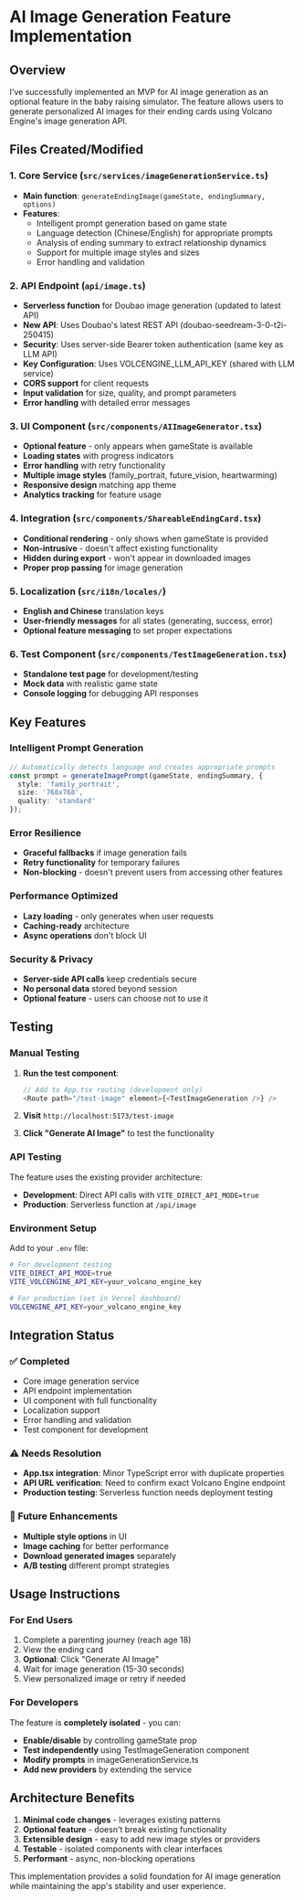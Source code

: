 # AI Image Generation Feature Implementation

## Overview
I've successfully implemented an MVP for AI image generation as an optional feature in the baby raising simulator. The feature allows users to generate personalized AI images for their ending cards using Volcano Engine's image generation API.

## Files Created/Modified

### 1. Core Service (`src/services/imageGenerationService.ts`)
- **Main function**: `generateEndingImage(gameState, endingSummary, options)`
- **Features**:
  - Intelligent prompt generation based on game state
  - Language detection (Chinese/English) for appropriate prompts
  - Analysis of ending summary to extract relationship dynamics
  - Support for multiple image styles and sizes
  - Error handling and validation

### 2. API Endpoint (`api/image.ts`)
- **Serverless function** for Doubao image generation (updated to latest API)
- **New API**: Uses Doubao's latest REST API (doubao-seedream-3-0-t2i-250415)
- **Security**: Uses server-side Bearer token authentication (same key as LLM API)
- **Key Configuration**: Uses VOLCENGINE_LLM_API_KEY (shared with LLM service)
- **CORS support** for client requests
- **Input validation** for size, quality, and prompt parameters
- **Error handling** with detailed error messages

### 3. UI Component (`src/components/AIImageGenerator.tsx`)
- **Optional feature** - only appears when gameState is available
- **Loading states** with progress indicators
- **Error handling** with retry functionality
- **Multiple image styles** (family_portrait, future_vision, heartwarming)
- **Responsive design** matching app theme
- **Analytics tracking** for feature usage

### 4. Integration (`src/components/ShareableEndingCard.tsx`)
- **Conditional rendering** - only shows when gameState is provided
- **Non-intrusive** - doesn't affect existing functionality
- **Hidden during export** - won't appear in downloaded images
- **Proper prop passing** for image generation

### 5. Localization (`src/i18n/locales/`)
- **English and Chinese** translation keys
- **User-friendly messages** for all states (generating, success, error)
- **Optional feature messaging** to set proper expectations

### 6. Test Component (`src/components/TestImageGeneration.tsx`)
- **Standalone test page** for development/testing
- **Mock data** with realistic game state
- **Console logging** for debugging API responses

## Key Features

### Intelligent Prompt Generation
```typescript
// Automatically detects language and creates appropriate prompts
const prompt = generateImagePrompt(gameState, endingSummary, {
  style: 'family_portrait',
  size: '768x768',
  quality: 'standard'
});
```

### Error Resilience
- **Graceful fallbacks** if image generation fails
- **Retry functionality** for temporary failures
- **Non-blocking** - doesn't prevent users from accessing other features

### Performance Optimized
- **Lazy loading** - only generates when user requests
- **Caching-ready** architecture
- **Async operations** don't block UI

### Security & Privacy
- **Server-side API calls** keep credentials secure
- **No personal data** stored beyond session
- **Optional feature** - users can choose not to use it

## Testing

### Manual Testing
1. **Run the test component**:
   ```typescript
   // Add to App.tsx routing (development only)
   <Route path="/test-image" element={<TestImageGeneration />} />
   ```

2. **Visit** `http://localhost:5173/test-image`

3. **Click "Generate AI Image"** to test the functionality

### API Testing
The feature uses the existing provider architecture:
- **Development**: Direct API calls with `VITE_DIRECT_API_MODE=true`
- **Production**: Serverless function at `/api/image`

### Environment Setup
Add to your `.env` file:
```bash
# For development testing
VITE_DIRECT_API_MODE=true
VITE_VOLCENGINE_API_KEY=your_volcano_engine_key

# For production (set in Vercel dashboard)
VOLCENGINE_API_KEY=your_volcano_engine_key
```

## Integration Status

### ✅ Completed
- Core image generation service
- API endpoint implementation
- UI component with full functionality
- Localization support
- Error handling and validation
- Test component for development

### ⚠️ Needs Resolution
- **App.tsx integration**: Minor TypeScript error with duplicate properties
- **API URL verification**: Need to confirm exact Volcano Engine endpoint
- **Production testing**: Serverless function needs deployment testing

### 🔄 Future Enhancements
- **Multiple style options** in UI
- **Image caching** for better performance
- **Download generated images** separately
- **A/B testing** different prompt strategies

## Usage Instructions

### For End Users
1. Complete a parenting journey (reach age 18)
2. View the ending card
3. **Optional**: Click "Generate AI Image" 
4. Wait for image generation (15-30 seconds)
5. View personalized image or retry if needed

### For Developers
The feature is **completely isolated** - you can:
- **Enable/disable** by controlling gameState prop
- **Test independently** using TestImageGeneration component
- **Modify prompts** in imageGenerationService.ts
- **Add new providers** by extending the service

## Architecture Benefits

1. **Minimal code changes** - leverages existing patterns
2. **Optional feature** - doesn't break existing functionality  
3. **Extensible design** - easy to add new image styles or providers
4. **Testable** - isolated components with clear interfaces
5. **Performant** - async, non-blocking operations

This implementation provides a solid foundation for AI image generation while maintaining the app's stability and user experience. 
